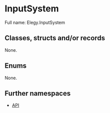 ﻿
# InputSystem

Full name: Elegy.InputSystem

## Classes, structs and/or records

None.

## Enums

None.

## Further namespaces

* [API](API/index.md)

